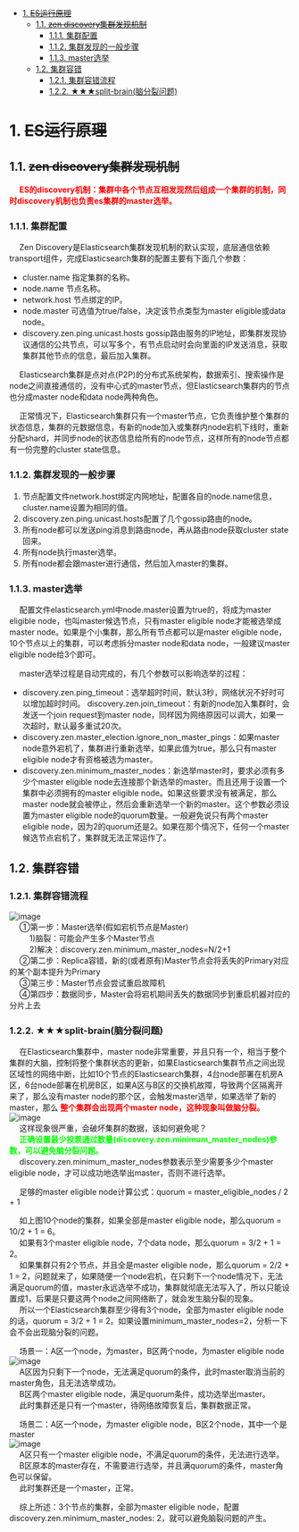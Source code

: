 
<!-- TOC -->

- [1. ~~ES运行原理~~](#1-es运行原理)
    - [1.1. ~~zen discovery集群发现机制~~](#11-zen-discovery集群发现机制)
        - [1.1.1. 集群配置](#111-集群配置)
        - [1.1.2. 集群发现的一般步骤](#112-集群发现的一般步骤)
        - [1.1.3. master选举](#113-master选举)
    - [1.2. 集群容错](#12-集群容错)
        - [1.2.1. 集群容错流程](#121-集群容错流程)
        - [1.2.2. ★★★split-brain(脑分裂问题)](#122-★★★split-brain脑分裂问题)

<!-- /TOC -->

# 1. ~~ES运行原理~~
## 1.1. ~~zen discovery集群发现机制~~  
&emsp; **<font color = "red">ES的discovery机制：集群中各个节点互相发现然后组成一个集群的机制，同时discovery机制也负责es集群的master选举。</font>**    

### 1.1.1. 集群配置  
&emsp; Zen Discovery是Elasticsearch集群发现机制的默认实现，底层通信依赖transport组件，完成Elasticsearch集群的配置主要有下面几个参数：  

* cluster.name 指定集群的名称。  
* node.name 节点名称。  
* network.host 节点绑定的IP。  
* node.master 可选值为true/false，决定该节点类型为master eligible或data node。  
* discovery.zen.ping.unicast.hosts gossip路由服务的IP地址，即集群发现协议通信的公共节点，可以写多个，有节点启动时会向里面的IP发送消息，获取集群其他节点的信息，最后加入集群。  

&emsp; Elasticsearch集群是点对点(P2P)的分布式系统架构，数据索引、搜索操作是node之间直接通信的，没有中心式的master节点，但Elasticsearch集群内的节点也分成master node和data node两种角色。  

&emsp; 正常情况下，Elasticsearch集群只有一个master节点，它负责维护整个集群的状态信息，集群的元数据信息，有新的node加入或集群内node宕机下线时，重新分配shard，并同步node的状态信息给所有的node节点，这样所有的node节点都有一份完整的cluster state信息。  

### 1.1.2. 集群发现的一般步骤

1. 节点配置文件network.host绑定内网地址，配置各自的node.name信息，cluster.name设置为相同的值。  
2. discovery.zen.ping.unicast.hosts配置了几个gossip路由的node。  
3. 所有node都可以发送ping消息到路由node，再从路由node获取cluster state回来。  
4. 所有node执行master选举。  
5. 所有node都会跟master进行通信，然后加入master的集群。  

### 1.1.3. master选举
&emsp; 配置文件elasticsearch.yml中node.master设置为true的，将成为master eligible node，也叫master候选节点，只有master eligible node才能被选举成master node。如果是个小集群，那么所有节点都可以是master eligible node，10个节点以上的集群，可以考虑拆分master node和data node，一般建议master eligible node给3个即可。  

&emsp; master选举过程是自动完成的，有几个参数可以影响选举的过程：  

* discovery.zen.ping_timeout：选举超时时间，默认3秒，网络状况不好时可以增加超时时间。
discovery.zen.join_timeout：有新的node加入集群时，会发送一个join request到master node，同样因为网络原因可以调大，如果一次超时，默认最多重试20次。  
* discovery.zen.master_election.ignore_non_master_pings：如果master node意外宕机了，集群进行重新选举，如果此值为true，那么只有master eligible node才有资格被选为master。  
* discovery.zen.minimum_master_nodes：新选举master时，要求必须有多少个master eligible node去连接那个新选举的master。而且还用于设置一个集群中必须拥有的master eligible node。如果这些要求没有被满足，那么master node就会被停止，然后会重新选举一个新的master。这个参数必须设置为master eligible node的quorum数量。一般避免说只有两个master eligible node，因为2的quorum还是2。如果在那个情况下，任何一个master候选节点宕机了，集群就无法正常运作了。  


## 1.2. 集群容错  

### 1.2.1. 集群容错流程  
![image](https://gitee.com/wt1814/pic-host/raw/master/images/ES/es-76.png)  
&emsp; ①第一步：Master选举(假如宕机节点是Master)  
&emsp; &emsp; 1)脑裂：可能会产生多个Master节点  
&emsp; &emsp; 2)解决：discovery.zen.minimum_master_nodes=N/2+1  
&emsp; ②第二步：Replica容错，新的(或者原有)Master节点会将丢失的Primary对应的某个副本提升为Primary  
&emsp; ③第三步：Master节点会尝试重启故障机  
&emsp; ④第四步：数据同步，Master会将宕机期间丢失的数据同步到重启机器对应的分片上去  

### 1.2.2. ★★★split-brain(脑分裂问题)  
<!-- 
Elasticsearch 中的节点(比如共 20 个)，其中的 10 个 选了一个master，另外 10 个选了另一个master，怎么办？  
1、当集群 master 候选数量不小于 3 个时， 可以通过设置最少投票通过数量 ( discovery.zen.minimum_master_nodes) 超过所有候选节点一半以上来解决脑裂问题；  
2、当候选数量为两个时， 只能修改为唯一的一个 master 候选， 其他作为 data 节 点， 避免脑裂问题。  
-->
&emsp; 在Elasticsearch集群中，master node非常重要，并且只有一个，相当于整个集群的大脑，控制将整个集群状态的更新，如果Elasticsearch集群节点之间出现区域性的网络中断，比如10个节点的Elasticsearch集群，4台node部署在机房A区，6台node部署在机房B区，如果A区与B区的交换机故障，导致两个区隔离开来了，那么没有master node的那个区，会触发master选举，如果选举了新的master，那么 **<font color = "red">整个集群会出现两个master node，这种现象叫做脑分裂。</font>**  
![image](https://gitee.com/wt1814/pic-host/raw/master/images/ES/es-6.png)  
&emsp; 这样现象很严重，会破坏集群的数据，该如何避免呢？  
&emsp; **<font color = "lime">正确设置最少投票通过数量(discovery.zen.minimum_master_nodes)参数，可以避免脑分裂问题。</font>**  
&emsp; discovery.zen.minimum_master_nodes参数表示至少需要多少个master eligible node，才可以成功地选举出master，否则不进行选举。  

&emsp; 足够的master eligible node计算公式：quorum = master_eligible_nodes / 2 + 1  

&emsp; 如上图10个node的集群，如果全部是master eligible node，那么quorum = 10/2 + 1 = 6。  
&emsp; 如果有3个master eligible node，7个data node，那么quorum = 3/2 + 1 = 2。  
&emsp; 如果集群只有2个节点，并且全是master eligible node，那么quorum = 2/2 + 1 = 2，问题就来了，如果随便一个node宕机，在只剩下一个node情况下，无法满足quorum的值，master永远选举不成功，集群就彻底无法写入了，所以只能设置成1，后果是只要这两个node之间网络断了，就会发生脑分裂的现象。  
&emsp; 所以一个Elasticsearch集群至少得有3个node，全部为master eligible node的话，quorum = 3/2 + 1 = 2。如果设置minimum_master_nodes=2，分析一下会不会出现脑分裂的问题。  

&emsp; 场景一：A区一个node，为master，B区两个node，为master eligible node  
![image](https://gitee.com/wt1814/pic-host/raw/master/images/ES/es-7.png)  
&emsp; A区因为只剩下一个node，无法满足quorum的条件，此时master取消当前的master角色，且无法选举成功。  
&emsp; B区两个master eligible node，满足quorum条件，成功选举出master。  
&emsp; 此时集群还是只有一个master，待网络故障恢复后，集群数据正常。  

&emsp; 场景二：A区一个node，为master eligible node，B区2个node，其中一个是master  
![image](https://gitee.com/wt1814/pic-host/raw/master/images/ES/es-8.png)    
&emsp; A区只有一个master eligible node，不满足quorum的条件，无法进行选举。  
&emsp; B区原本的master存在，不需要进行选举，并且满quorum的条件，master角色可以保留。  
&emsp; 此时集群还是一个master，正常。  

&emsp; 综上所述：3个节点的集群，全部为master eligible node，配置discovery.zen.minimum_master_nodes: 2，就可以避免脑裂问题的产生。  

